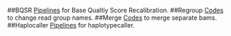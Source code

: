 ##BQSR
[Pipelines](https://github.com/shishenyxx/Sperm_control_cohort_mosaicism/tree/master/Pipelines/Preprocessing/BQSR) for Base Qualtiy Score Recalibration.
##Regroup
[Codes](https://github.com/shishenyxx/Sperm_control_cohort_mosaicism/blob/master/Pipelines/Preprocessing/Regroup.pbs) to change read group names.
##Merge
[Codes](https://github.com/shishenyxx/Sperm_control_cohort_mosaicism/blob/master/Pipelines/Preprocessing/Merge.pbs) to merge separate bams.
##Haplocaller
[Pipelines](https://github.com/shishenyxx/Sperm_control_cohort_mosaicism/tree/master/Pipelines/Preprocessing/Haplocaller) for haplotypecaller.
